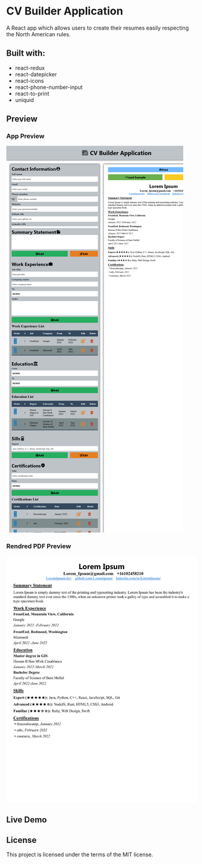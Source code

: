 # CV Builder Application

A React app which allows users to create their resumes easily respecting the North American rules.

## Built with:

- react-redux
- react-datepicker
- react-icons
- react-phone-number-input
- react-to-print
- uniquid

## Preview

### App Preview
![The cv Builder Application](/src/images/cv-project-app.png)
### Rendred PDF Preview
![The resume](/src/images/rendred-cv-pdf.png)
## Live Demo

## License

This project is licensed under the terms of the MIT license.